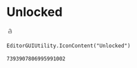 # Unlocked
![](/img/Unlocked.png)

``` CSharp
EditorGUIUtility.IconContent("Unlocked")
```
```
7393907806995991002
```
